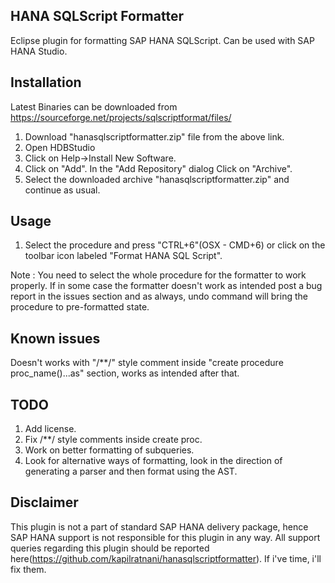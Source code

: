 HANA SQLScript Formatter
----------------------

Eclipse plugin for formatting SAP HANA SQLScript. Can be used with SAP HANA Studio.

Installation
------------

Latest Binaries can be downloaded from https://sourceforge.net/projects/sqlscriptformat/files/

1. Download "hanasqlscriptformatter.zip" file from the above link.
2. Open HDBStudio 
3. Click on Help->Install New Software.
4. Click on "Add". In the "Add Repository" dialog Click on "Archive".
5. Select the downloaded archive "hanasqlscriptformatter.zip" and continue as usual.
 
Usage
-----
1. Select the procedure and press "CTRL+6"(OSX - CMD+6) or click on the toolbar icon labeled "Format HANA SQL Script".

Note : You need to select the whole procedure for the formatter to work properly. If in some case the formatter doesn't work as intended post a bug report in the issues section and as always, undo command will bring the procedure to pre-formatted state.

Known issues
------------
Doesn't works with "/**/" style comment inside "create procedure proc_name(<args>)...as" section, works as intended after that.

TODO
----
1. Add license.
2. Fix /**/ style comments inside create proc.
3. Work on better formatting of subqueries.
4. Look for alternative ways of formatting, look in the direction of generating a parser and then format using the AST.

Disclaimer
--------------
This plugin is not a part of standard SAP HANA delivery package, hence SAP HANA support is not responsible for this plugin in any way. All support queries regarding this plugin should be reported here(https://github.com/kapilratnani/hanasqlscriptformatter). If i've time, i'll fix them.
